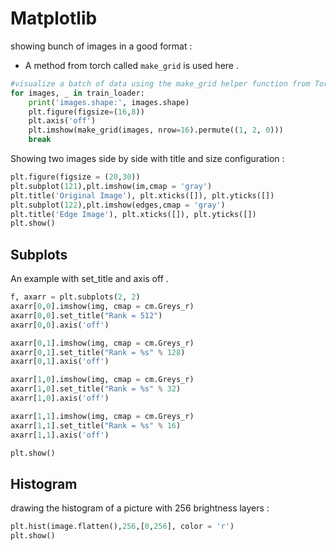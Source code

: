 # Matplotlib

showing bunch of images in a good format : 
* A method from torch called `make_grid` is used here .

```python
#visualize a batch of data using the make_grid helper function from Torchvision
for images, _ in train_loader:
    print('images.shape:', images.shape)
    plt.figure(figsize=(16,8))
    plt.axis('off')
    plt.imshow(make_grid(images, nrow=16).permute((1, 2, 0)))
    break
```

Showing two images side by side with title and size configuration : 
```python
plt.figure(figsize = (20,30))
plt.subplot(121),plt.imshow(im,cmap = 'gray')
plt.title('Original Image'), plt.xticks([]), plt.yticks([])
plt.subplot(122),plt.imshow(edges,cmap = 'gray')
plt.title('Edge Image'), plt.xticks([]), plt.yticks([])
plt.show()
```

## Subplots 
An example with set_title and axis off . 
```python
f, axarr = plt.subplots(2, 2)
axarr[0,0].imshow(img, cmap = cm.Greys_r)
axarr[0,0].set_title("Rank = 512")
axarr[0,0].axis('off')

axarr[0,1].imshow(img, cmap = cm.Greys_r)
axarr[0,1].set_title("Rank = %s" % 128)
axarr[0,1].axis('off')

axarr[1,0].imshow(img, cmap = cm.Greys_r)
axarr[1,0].set_title("Rank = %s" % 32)
axarr[1,0].axis('off')

axarr[1,1].imshow(img, cmap = cm.Greys_r)
axarr[1,1].set_title("Rank = %s" % 16)
axarr[1,1].axis('off')

plt.show()
```

## Histogram

drawing the histogram of a picture with 256 brightness layers :

```python
plt.hist(image.flatten(),256,[0,256], color = 'r')
plt.show()
```